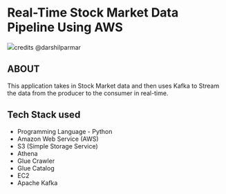# Real-Time Stock Market Data Pipeline Using AWS 

<img src="https://github.com/darshilparmar/stock-market-kafka-data-engineering-project/raw/main/Architecture.jpg"><caption>credits @darshilparmar</caption>

## ABOUT
This application takes in Stock Market data and then uses Kafka to Stream the data from the producer to the consumer in real-time. 

## Tech Stack used
<ul>
  <li>Programming Language - Python</li>
  <li>Amazon Web Service (AWS)</li>
  <li>S3 (Simple Storage Service)</li>
  <li>Athena</li>
  <li>Glue Crawler</li>
  <li>Glue Catalog</li>
  <li>EC2</li>
  <li>Apache Kafka</li>
</ul>

